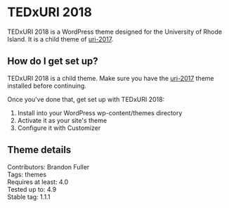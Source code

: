 # TEDxURI 2018

TEDxURI 2018 is a WordPress theme designed for the University of Rhode Island.  It is a child theme of [uri-2017](https://bitbucket.org/uriweb/uri-2017).

## How do I get set up?

TEDxURI 2018 is a child theme.  Make sure you have the [uri-2017](https://bitbucket.org/uriweb/uri-2017) theme installed before continuing.

Once you've done that, get set up with TEDxURI 2018:

1. Install into your WordPress wp-content/themes directory
2. Activate it as your site's theme
3. Configure it with Customizer

## Theme details

Contributors: Brandon Fuller  
Tags: themes  
Requires at least: 4.0  
Tested up to: 4.9  
Stable tag: 1.1.1  